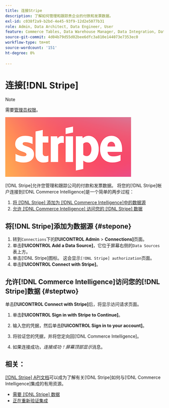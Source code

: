```yaml
---
title: 连接Stripe
description: 了解如何管理和跟踪贵企业的付款和发票数据。
exl-id: c038f2a9-b2bd-4e45-93f9-12d2e5077b31
role: Admin, Data Architect, Data Engineer, User
feature: Commerce Tables, Data Warehouse Manager, Data Integration, Data Import/Export
source-git-commit: 4d04b79d55d02bee6dfc3a810e144073e7353ec0
workflow-type: tm+mt
source-wordcount: '151'
ht-degree: 0%

---
```


# 连接[!DNL Stripe]

>[!NOTE]
>
>需要[管理员权限](../../../administrator/user-management/user-management.md)。

![Stripe徽标](../../../assets/stripe-logo.png)

[!DNL Stripe]允许您管理和跟踪公司的付款和发票数据。 将您的[!DNL Stripe]帐户连接到[!DNL Commerce Intelligence]是一个简单的两步过程：

1. [将 [!DNL Stripe] 添加为 [!DNL Commerce Intelligence]中的数据源](#stepone)
1. [允许 [!DNL Commerce Intelligence] 访问您的 [!DNL Stripe] 数据](#steptwo)

## 将[!DNL Stripe]添加为数据源 {#stepone}

1. 转到`Connections`下的&#x200B;**[!UICONTROL Admin** > **Connections]**&#x200B;页面。
1. 单击&#x200B;**[!UICONTROL Add a Data Source]**，它位于屏幕右侧的`Data Sources`表上方。
1. 单击[!DNL Stripe]图标。 这会显示`[!DNL Stripe] authorization`页面。
1. 单击&#x200B;**[!UICONTROL Connect with Stripe]**。

## 允许[!DNL Commerce Intelligence]访问您的[!DNL Stripe]数据 {#steptwo}

单击&#x200B;**[!UICONTROL Connect with Stripe]**&#x200B;后，将显示访问请求页面。

1. 单击&#x200B;**[!UICONTROL Sign in with Stripe to Continue]**。

1. 输入您的凭据，然后单击&#x200B;**[!UICONTROL Sign in to your account]**。

1. 将验证您的凭据，并将您定向回[!DNL Commerce Intelligence]。

1. 如果连接成功，*连接成功！屏幕顶部显示*&#x200B;消息。

## 相关：

[[!DNL Stripe] API文档](https://stripe.com/docs/api)可以成为了解有关[!DNL Stripe]如何与[!DNL Commerce Intelligence]集成的有用资源。

* [需要 [!DNL Stripe] 数据](../integrations/stripe-data.md)
* [正在重新验证集成](https://experienceleague.adobe.com/docs/commerce-knowledge-base/kb/how-to/mbi-reauthenticating-integrations.html)
